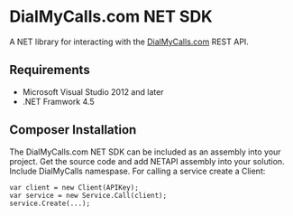 DialMyCalls.com NET SDK
=======================
A NET library for interacting with the [DialMyCalls.com](http://www.dialmycalls.com/api-docs/) REST API.

Requirements
---------------------
* Microsoft Visual Studio 2012 and later
* .NET Framwork 4.5

Composer Installation
---------------------
The DialMyCalls.com NET SDK can be included as an assembly into your project. 
Get the source code and add NETAPI assembly into your solution. 
Include DialMyCalls namespase.
For calling a service create a Client:
```
var client = new Client(APIKey);
var service = new Service.Call(client);
service.Create(...);
```